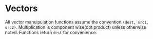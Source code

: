 # Vectors
All vector manuipulation functions assume the convention `(dest, src1, src2)`. Multiplication is
component wise(dot product) unless otherwise noted. Functions return `dest` for convenience.